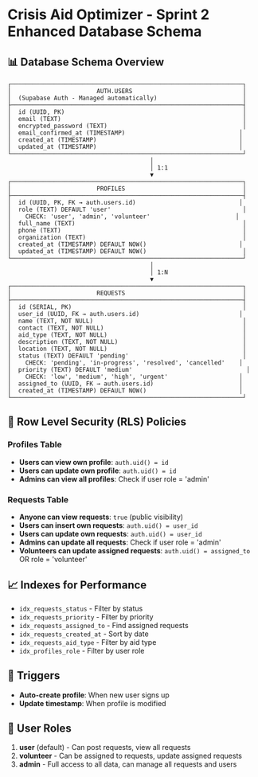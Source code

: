 # Crisis Aid Optimizer - Sprint 2 Enhanced Database Schema

## 📊 Database Schema Overview

```
┌─────────────────────────────────────────────────────────────────┐
│                        AUTH.USERS                               │
│  (Supabase Auth - Managed automatically)                        │
├─────────────────────────────────────────────────────────────────┤
│  id (UUID, PK)                                                  │
│  email (TEXT)                                                   │
│  encrypted_password (TEXT)                                      │
│  email_confirmed_at (TIMESTAMP)                                │
│  created_at (TIMESTAMP)                                        │
│  updated_at (TIMESTAMP)                                        │
└─────────────────────────────────────────────────────────────────┘
                                        │
                                        │ 1:1
                                        ▼
┌─────────────────────────────────────────────────────────────────┐
│                        PROFILES                                 │
├─────────────────────────────────────────────────────────────────┤
│  id (UUID, PK, FK → auth.users.id)                             │
│  role (TEXT) DEFAULT 'user'                                     │
│    CHECK: 'user', 'admin', 'volunteer'                        │
│  full_name (TEXT)                                               │
│  phone (TEXT)                                                   │
│  organization (TEXT)                                            │
│  created_at (TIMESTAMP) DEFAULT NOW()                          │
│  updated_at (TIMESTAMP) DEFAULT NOW()                           │
└─────────────────────────────────────────────────────────────────┘
                                        │
                                        │ 1:N
                                        ▼
┌─────────────────────────────────────────────────────────────────┐
│                        REQUESTS                                 │
├─────────────────────────────────────────────────────────────────┤
│  id (SERIAL, PK)                                                │
│  user_id (UUID, FK → auth.users.id)                            │
│  name (TEXT, NOT NULL)                                          │
│  contact (TEXT, NOT NULL)                                       │
│  aid_type (TEXT, NOT NULL)                                      │
│  description (TEXT, NOT NULL)                                   │
│  location (TEXT, NOT NULL)                                      │
│  status (TEXT) DEFAULT 'pending'                                │
│    CHECK: 'pending', 'in-progress', 'resolved', 'cancelled'    │
│  priority (TEXT) DEFAULT 'medium'                                │
│    CHECK: 'low', 'medium', 'high', 'urgent'                    │
│  assigned_to (UUID, FK → auth.users.id)                        │
│  created_at (TIMESTAMP) DEFAULT NOW()                          │
└─────────────────────────────────────────────────────────────────┘
```

## 🔐 Row Level Security (RLS) Policies

### Profiles Table
- **Users can view own profile**: `auth.uid() = id`
- **Users can update own profile**: `auth.uid() = id`
- **Admins can view all profiles**: Check if user role = 'admin'

### Requests Table
- **Anyone can view requests**: `true` (public visibility)
- **Users can insert own requests**: `auth.uid() = user_id`
- **Users can update own requests**: `auth.uid() = user_id`
- **Admins can update all requests**: Check if user role = 'admin'
- **Volunteers can update assigned requests**: `auth.uid() = assigned_to` OR role = 'volunteer'

## 📈 Indexes for Performance
- `idx_requests_status` - Filter by status
- `idx_requests_priority` - Filter by priority
- `idx_requests_assigned_to` - Find assigned requests
- `idx_requests_created_at` - Sort by date
- `idx_requests_aid_type` - Filter by aid type
- `idx_profiles_role` - Filter by user role

## 🔄 Triggers
- **Auto-create profile**: When new user signs up
- **Update timestamp**: When profile is modified

## 🎯 User Roles
1. **user** (default) - Can post requests, view all requests
2. **volunteer** - Can be assigned to requests, update assigned requests
3. **admin** - Full access to all data, can manage all requests and users
